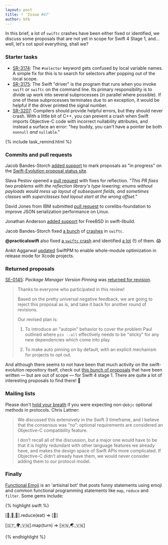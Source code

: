 ```yaml
---
layout: post
title: ! 'Issue #47'
author: btb
---
```


In this brief, a lot of `swiftc` crashes have been either fixed or identified, we discuss some proposals that are not yet in scope for Swift 4 Stage 1, and... well, let's not spoil everything, shall we?

<!--excerpt-->

### Starter tasks

- [SR-3174](https://bugs.swift.org/browse/SR-3174): The `#selector` keyword gets confused by local variable names. A simple fix for this is to search for selectors after popping out of the local scope.
- [SR-3175](https://bugs.swift.org/browse/SR-3175): The Swift "driver" is the program that runs when you invoke `swift` or `swiftc` on the command line. Its primary responsibility is to divide up work into several subprocesses (in parallel where possible). If one of these subprocesses terminates due to an exception, it would be helpful if the driver printed the signal number.
- [SR-3207](https://bugs.swift.org/browse/SR-3207): Compilers should provide helpful errors, but they should never crash. With a little bit of C++, you can prevent a crash when Swift imports Objective-C code with incorrect nullability attributes, and instead a surface an error: "hey buddy, you can't have a pointer be both `nonnull` *and* `nullable`."

{% include task_remind.html %}

### Commits and pull requests

Jacob Bandes-Storch [added support](https://github.com/apple/swift-evolution/pull/558) to mark proposals as "in progress" on the [Swift-Evolution proposal status site](http://apple.github.io/swift-evolution/).

Slava Pestov opened a [pull request](https://github.com/apple/swift/pull/5732) with fixes for reflection. *"This PR fixes two problems with the reflection library's type lowering; enums without payloads would mess up layout of subsequent fields, and sometimes classes with superclasses had layout start at the wrong offset."*

David Jones from IBM submitted [pull request](https://github.com/apple/swift-corelibs-foundation/pull/718) to corelibs-foundation to improve JSON serialization performance on Linux.

Jonathan Anderson [added support](https://github.com/apple/swift-llbuild/pull/38) for FreeBSD in swift-llbuild.

Jacob Bandes-Storch fixed [a bunch](https://github.com/apple/swift/pull/5763) of [crashes](https://github.com/apple/swift/pull/5751) in `swiftc`.

**@practicalswift** also fixed [a `swiftc` crash](https://github.com/apple/swift/pull/5760) and identified [a lot](https://github.com/apple/swift/pulls?utf8=✓&q=is%3Apr%20is%3Aclosed%20is%3Amerged%20author%3Apracticalswift%20swiftc%20) (!) of them. 😱

Ankit Aggarwal [updated](https://github.com/apple/swift-package-manager/pull/792) SwiftPM to enable whole-module optimization in release mode for Xcode projects.

### Returned proposals

[SE-0145](https://github.com/apple/swift-evolution/blob/master/proposals/0145-package-manager-version-pinning.md): *Package Manager Version Pinning* was [returned for revision](https://lists.swift.org/pipermail/swift-evolution/Week-of-Mon-20161107/028758.html).

> Thanks to everyone who participated in this review!
>
> Based on the pretty universal negative feedback, we are going to reject this proposal as is, and take it back for another round of revisions.
>
> Our revised plan is:
>
> 1. To introduce an "autopin" behavior to cover the problem Paul outlined where `pin --all` effectively needs to be "sticky" for any new dependencies which come into play.
>
> 2. To make auto pinning on by default, with an explicit mechanism for projects to opt out.

And although there seems to not have been that much activity on the swift-evolution repository itself, check out [this bunch of proposals](https://github.com/apple/swift-evolution/pulls?q=is%3Apr+is%3Aopen+label%3A%22out+of+scope+for+current+release%22) that have been written &mdash; but are out of scope &mdash; for Swift 4 stage 1. There are quite a lot of interesting proposals to find there! 👏

### Mailing lists

Please don't [hold your breath](https://lists.swift.org/pipermail/swift-evolution/Week-of-Mon-20161114/028857.html) if you were expecting non-`@objc` optional methods in protocols. Chris Lattner:

> We discussed this extensively in the Swift 3 timeframe, and I believe that the consensus was “no”: optional requirements are considered an Objective-C compatibility feature.
>
> I don’t recall all of the discussion, but a major one would have to be that it is highly redundant with other language features we already have, and makes the design space of Swift APIs more complicated. If Objective-C didn’t already have them, we would never consider adding them to our protocol model.

### Finally

[Functional Emoji](https://twitter.com/functionalemoji) is an 'artisinal bot' that posts funny statements using emoji and common functional programming statements like `map`, `reduce` and `filter`. Some gems include:

{% highlight swift %}

[🍻,🍈,🍯].reduce(eat) => [💩]

[🇬🇹,🌍,🇻🇳].map(turn) => [🇭🇳,🌏,🇻🇳]

{% endhighlight %}
